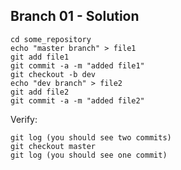 ## Branch 01 - Solution

```
cd some_repository
echo "master branch" > file1
git add file1
git commit -a -m "added file1"
git checkout -b dev
echo "dev branch" > file2
git add file2
git commit -a -m "added file2"
```

Verify:

```
git log (you should see two commits)
git checkout master
git log (you should see one commit)
```
